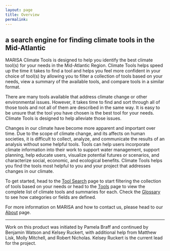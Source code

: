 ```yaml
---
layout: page
title: Overview
permalink: 
---
```


## a search engine for finding climate tools in the Mid-Atlantic

MARISA Climate Tools is designed to help you identify the best climate tool(s) for your needs in the Mid-Atlantic Region. Climate Tools helps speed up the time it takes to find a tool and helps you feel more confident in your choice of tool(s) by allowing you to filter a collection of tools based on your needs, view a summary of the available tools, and compare tools in a similar format.
 
There are many tools available that address climate change or other environmental issues. However, it takes time to find and sort through all of those tools and not all of them are described in the same way. It is easy to be unsure that the tool you have chosen is the best tool for your needs. Climate Tools is designed to help alleviate those issues.
 
Changes in our climate have become more apparent and important over time. Due to the scope of climate change, and its affects on human societies, it is difficult to collect, analyze, and communicate the results of an analysis without some helpful tools. Tools can help users incorporate climate information into their work to support water management, support planning, help educate users, visualize potential futures or scenarios, and characterize social, economic, and ecological benefits. Climate Tools helps you find the tools most helpful to you and your project that addresses changes in our climate.

To get started, head to the [Tool Search](/toolsearch/) page to start filtering the collection of tools based on your needs or head to the [Tools](/tools/) page to view the complete list of climate tools and summaries for each. Check the [Glossary](/glossary/) to see how categories or fields are defined.

<!---
### Climate Tools
The changing climate of our world is one of the largest concerns of any generation. Due to the scope of climate change, and its affects on human societies, it would be almost impossible to collect, analyze, and communicate the results of an analysis without some helpful tools. However, not every tool is the same, and selecting the correct tool for your project can seem daunting.

### A Tool for Tools
This site is a service to help you choose the best available tool or tools for your needs. This site allows you to view a summary of the available climate tools, and compare the various tools in one similar format to help in the decision making process.


### EESI at Penn State, and the people involved
This is who we are. We do cool stuff!
--->

For more information on MARISA and how to contact us, please head to our [About](https://www.midatlanticrisa.org/about.html) page.

<hr>
Work on this product was initiated by Pamela Braff and continued by Benjamin Watson and Kelsey Ruckert, with additional help from Matthew Lisk, Molly Mitchell, and Robert Nicholas. Kelsey Ruckert is the current lead for the project.
<br>
<br>

